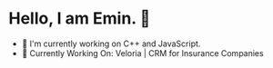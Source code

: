 # Hello, I am Emin. 👋
- 🌱 I'm currently working on C++ and JavaScript. 
- 🔭 Currently Working On: Veloria | CRM for Insurance Companies
<!--
**Eminxsy/Eminxsy** is a ✨ _special_ ✨ repository because its `README.md` (this file) appears on your GitHub profile.

Here are some ideas to get you started:

- 🔭 I’m currently working on ...
- 🌱 I’m currently learning ...
- 👯 I’m looking to collaborate on ...
- 🤔 I’m looking for help with ...
- 💬 Ask me about ...
- 📫 How to reach me: ...
- 😄 Pronouns: ...
- ⚡ Fun fact: ...
-->
